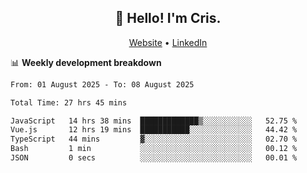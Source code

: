 
<h2 align="center">👋 Hello! I'm Cris.</h2>
<p align="center">
  <a href="https://www.criscunas.dev">Website</a> •
  <a href="https://www.linkedin.com/in/cristophercunas/">LinkedIn</a> 
</p>


📊 **Weekly development breakdown**
<!--START_SECTION:waka-->

```txt
From: 01 August 2025 - To: 08 August 2025

Total Time: 27 hrs 45 mins

JavaScript   14 hrs 38 mins  █████████████▒░░░░░░░░░░░   52.75 %
Vue.js       12 hrs 19 mins  ███████████░░░░░░░░░░░░░░   44.42 %
TypeScript   44 mins         ▓░░░░░░░░░░░░░░░░░░░░░░░░   02.70 %
Bash         1 min           ░░░░░░░░░░░░░░░░░░░░░░░░░   00.12 %
JSON         0 secs          ░░░░░░░░░░░░░░░░░░░░░░░░░   00.01 %
```

<!--END_SECTION:waka-->
